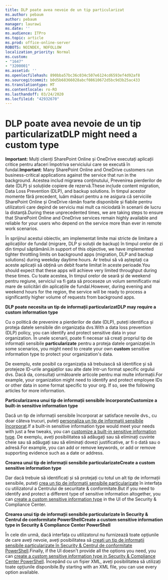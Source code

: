 ```yaml
---
title: DLP poate avea nevoie de un tip particularizat
ms.author: pebaum
author: pebaum
manager: laurawi
ms.date: ''
ms.audience: ITPro
ms.topic: article
ms.prod: office-online-server
ROBOTS: NOINDEX, NOFOLLOW
localization_priority: Normal
ms.custom:
- "1647"
- "3200001"
ms.assetid: ''
ms.openlocfilehash: 890bba57bc36c034c507e6124cd6593ef4d92af8
ms.sourcegitcommit: b0d5b68366028abcf08610672d5bc9d3b25ac433
ms.translationtype: MT
ms.contentlocale: ro-RO
ms.lasthandoff: 03/24/2020
ms.locfileid: "42932670"
---
```

# <a name="dlp-might-need-a-custom-type"></a><span data-ttu-id="d6f24-102">DLP poate avea nevoie de un tip particularizat</span><span class="sxs-lookup"><span data-stu-id="d6f24-102">DLP might need a custom type</span></span>

<span data-ttu-id="d6f24-103">**Important:** Mulți clienți SharePoint Online și OneDrive executați aplicații critice pentru afaceri împotriva serviciului care se execută în fundal.</span><span class="sxs-lookup"><span data-stu-id="d6f24-103">**Important**: Many SharePoint Online and OneDrive customers run business-critical applications against the service that run in the background.</span></span> <span data-ttu-id="d6f24-104">Acestea includ migrarea conținutului, Prevenirea pierderilor de date (DLP) și soluțiide copiere de rezervă.</span><span class="sxs-lookup"><span data-stu-id="d6f24-104">These include content migration, Data Loss Prevention (DLP), and backup solutions.</span></span> <span data-ttu-id="d6f24-105">În timpul acestor momente fără precedent, luăm măsuri pentru a ne asigura că serviciile SharePoint Online și OneDrive rămân foarte disponibile și fiabile pentru utilizatorii care depind de serviciu mai mult ca niciodată în scenarii de lucru la distanță.</span><span class="sxs-lookup"><span data-stu-id="d6f24-105">During these unprecedented times, we are taking steps to ensure that SharePoint Online and OneDrive services remain highly available and reliable for your users who depend on the service more than ever in remote work scenarios.</span></span>

<span data-ttu-id="d6f24-106">În sprijinul acestui obiectiv, am implementat limite mai stricte de limitare a aplicațiilor de fundal (migrare, DLP și soluții de backup) în timpul orelor de zi din timpul săptămânii.</span><span class="sxs-lookup"><span data-stu-id="d6f24-106">In support of this objective, we have implemented tighter throttling limits on background apps (migration, DLP and backup solutions) during weekday daytime hours.</span></span> <span data-ttu-id="d6f24-107">Ar trebui să vă așteptați ca aceste aplicații să obțină un debit foarte limitat în aceste perioade.</span><span class="sxs-lookup"><span data-stu-id="d6f24-107">You should expect that these apps will achieve very limited throughput during these times.</span></span> <span data-ttu-id="d6f24-108">Cu toate acestea, în timpul orelor de seară și de weekend pentru regiune, serviciul va fi gata să proceseze un volum semnificativ mai mare de solicitări din aplicațiile de fundal.</span><span class="sxs-lookup"><span data-stu-id="d6f24-108">However, during evening and weekend hours for the region, the service will be ready to process a significantly higher volume of requests from background apps.</span></span>

<span data-ttu-id="d6f24-109">**DLP poate necesita un tip de informații particularizat**</span><span class="sxs-lookup"><span data-stu-id="d6f24-109">**DLP may require a custom information type**</span></span>

<span data-ttu-id="d6f24-110">Cu o politică de prevenire a pierderilor de date (DLP), puteți identifica și proteja datele sensibile din organizația dvs.</span><span class="sxs-lookup"><span data-stu-id="d6f24-110">With a data loss prevention (DLP) policy, you can identify and protect sensitive data in your organization.</span></span> <span data-ttu-id="d6f24-111">În unele scenarii, poate fi necesar să creați propriul tip de informații sensibile **particularizate** pentru a proteja datele organizației.</span><span class="sxs-lookup"><span data-stu-id="d6f24-111">In some scenarios, you might need to create your own **custom** sensitive information type to protect your organization's data.</span></span>

<span data-ttu-id="d6f24-112">De exemplu, este posibil ca organizația să trebuiască să identifice și să protejeze ID-urile angajaților sau alte date într-un format specific orgului dvs. Dacă da, consultați următoarele articole pentru mai multe informații.</span><span class="sxs-lookup"><span data-stu-id="d6f24-112">For example, your organization might need to identify and protect employee IDs or other data in some format specific to your org. If so, see the following articles for more information.</span></span>
  
 <span data-ttu-id="d6f24-113">**Particularizarea unui tip de informații sensibile încorporate**</span><span class="sxs-lookup"><span data-stu-id="d6f24-113">**Customize a built-in sensitive information type**</span></span>
  
<span data-ttu-id="d6f24-114">Dacă un tip de informații sensibile încorporat ar satisface nevoile dvs., cu doar câteva trucuri, puteți [personaliza un tip de informații sensibile încorporat](https://docs.microsoft.com/office365/securitycompliance/customize-a-built-in-sensitive-information-type).</span><span class="sxs-lookup"><span data-stu-id="d6f24-114">If a built-in sensitive information type would meet your needs with just a few tweaks, you can [customize a built-in sensitive information type](https://docs.microsoft.com/office365/securitycompliance/customize-a-built-in-sensitive-information-type).</span></span> <span data-ttu-id="d6f24-115">De exemplu, aveți posibilitatea să adăugați sau să eliminați cuvinte cheie sau să adăugați sau să eliminați dovezi justificative, ar fi o dată sau o adresă.</span><span class="sxs-lookup"><span data-stu-id="d6f24-115">For example, you can add or remove keywords, or add or remove supporting evidence such as a date or address.</span></span>
  
 <span data-ttu-id="d6f24-116">**Crearea unui tip de informații sensibile particularizate**</span><span class="sxs-lookup"><span data-stu-id="d6f24-116">**Create a custom sensitive information type**</span></span>
  
<span data-ttu-id="d6f24-117">Dar dacă trebuie să identificați și să protejați cu totul un alt tip de informații sensibile, puteți [crea un tip de informații sensibile particularizate](https://docs.microsoft.com/office365/securitycompliance/create-a-custom-sensitive-information-type) în interfața cu utilizatorul a Centrului de securitate & conformitate.</span><span class="sxs-lookup"><span data-stu-id="d6f24-117">But if you need to identify and protect a different type of sensitive information altogether, you can [create a custom sensitive information type](https://docs.microsoft.com/office365/securitycompliance/create-a-custom-sensitive-information-type) in the UI of the Security & Compliance Center.</span></span>
  
<span data-ttu-id="d6f24-118">**Crearea unui tip de informații sensibile particularizate în Security & Centrul de conformitate PowerShell**</span><span class="sxs-lookup"><span data-stu-id="d6f24-118">**Create a custom sensitive information type in Security & Compliance Center PowerShell**</span></span>

<span data-ttu-id="d6f24-119">În cele din urmă, dacă interfața cu utilizatorul nu furnizează toate opțiunile de care aveți nevoie, aveți posibilitatea să [creați un tip de informații sensibile particularizate în Security & Centrul de conformitate PowerShell](https://docs.microsoft.com/office365/securitycompliance/create-a-custom-sensitive-information-type-in-scc-powershell).</span><span class="sxs-lookup"><span data-stu-id="d6f24-119">Finally, if the UI doesn't provide all the options you need, you can [create a custom sensitive information type in Security & Compliance Center PowerShell](https://docs.microsoft.com/office365/securitycompliance/create-a-custom-sensitive-information-type-in-scc-powershell).</span></span> <span data-ttu-id="d6f24-120">Începând cu un fișier XML, aveți posibilitatea să utilizați toate opțiunile disponibile.</span><span class="sxs-lookup"><span data-stu-id="d6f24-120">By starting with an XML file, you can use every option available.</span></span>
